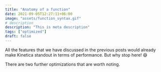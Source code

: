 ```yaml
---
title: "Anatomy of a function"
date: 2021-09-05T12:27:11+06:00
image: "assets/function_syntax.gif"
# description
description: "This is meta description"
tags: ["optimized"]
draft: false
---
```


All the features that we have discussed in the previous posts would already make Kinetica standout in terms of performance. But why stop here! 😄

There are two further optimizations that are worth noting.